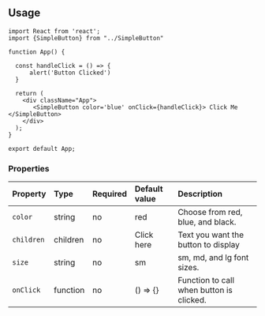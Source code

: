## Usage 

```
import React from 'react';
import {SimpleButton} from "../SimpleButton" 

function App() {

  const handleClick = () => {
      alert('Button Clicked')
  }

  return (
    <div className="App">
       <SimpleButton color='blue' onClick={handleClick}> Click Me </SimpleButton>
    </div>
  );
}

export default App;
```

### Properties

Property | Type | Required | Default value | Description
:--- | :--- | :--- | :--- | :---
`color`|string|no|red| Choose from red, blue, and black. 
`children`|children|no|Click here| Text you want the button to display
`size`|string|no|sm| sm, md, and lg font sizes.
`onClick`|function|no| () => {}| Function to call when button is clicked.
